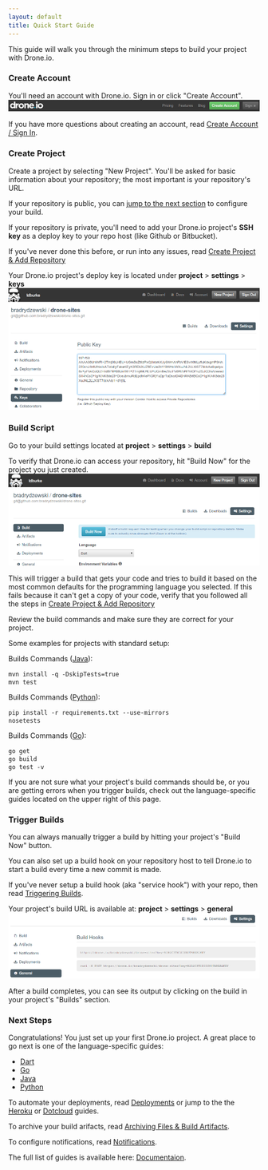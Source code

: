 ```yaml
---
layout: default
title: Quick Start Guide
---
```


This guide will walk you through the minimum steps to build your project with Drone.io.

### Create Account

You'll need an account with Drone.io.  Sign in or click "Create Account".
![Create Account](img/quickstart-account.png)

If you have more questions about creating an account, read [Create Account / Sign In](/createaccount.html).

### Create Project

Create a project by selecting "New Project". You'll be asked for basic information about your repository; the most important is your repository's URL.

If your repository is public, you can [jump to the next section](#build-script) to configure your build.

If your repository is private, you'll need to add your Drone.io project's **SSH key** as a deploy key to your repo host (like Github or Bitbucket).

If you've never done this before, or run into any issues, read [Create Project & Add Repository](/newproject.html)

Your Drone.io project's deploy key is located under **project** > **settings** > **keys**
![Deployment Key](img/deploy-key.png)

### <a id="build-script"></a>Build Script

Go to your build settings located at **project** > **settings** > **build**

To verify that Drone.io can access your repository, hit "Build Now" for the project you just created.
![Manual Build Now](img/trigger-now.png)

This will trigger a build that gets your code and tries to build it based on the most common defaults for the programming language you selected.  If this fails because it can't get a copy of your code, verify that you followed all the steps in [Create Project & Add Repository](/newproject.html) 

Review the build commands and make sure they are correct for your project.

Some examples for projects with standard setup:

Builds Commands ([Java](/java.html)):

```
mvn install -q -DskipTests=true
mvn test
```

Builds Commands ([Python](/python.html)):

```
pip install -r requirements.txt --use-mirrors
nosetests
```

Builds Commands ([Go](/golang.html)):

```
go get
go build
go test -v
```

If you are not sure what your project's build commands should be, or you are getting errors when you trigger builds, check out the language-specific guides located on the upper right of this page.

### Trigger Builds

You can always manually trigger a build by hitting your project's "Build Now" button.

You can also set up a build hook on your repository host to tell Drone.io to start a build every time a new commit is made.

If you've never setup a build hook (aka "service hook") with your repo, then read [Triggering Builds](/triggers.html#hook).

Your project's build URL is available at: **project** > **settings** > **general**
![Manual Build Curl](img/trigger-curl.png)

After a build completes, you can see its output by clicking on the build in your project's "Builds" section. 

### Next Steps

Congratulations! You just set up your first Drone.io project. A great place to go next is one of the language-specific guides:

* [Dart](/dart.html)
* [Go](/golang.html)
* [Java](/java.html)
* [Python](/python.html)

To automate your deployments, read [Deployments](/deployment.html) or jump to the the [Heroku](/heroku.html) or [Dotcloud](/dotcloud.html) guides.

To archive your build arifacts, read [Archiving Files & Build Artifacts](/artifacts.html).

To configure notifications, read [Notifications](/notifications.html).

The full list of guides is available here: [Documentaion](/..).
